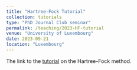 ```yaml
---
title: "Hartree-Fock Tutorial"
collection: tutorials
type: "PhD Journal Club seminar"
permalink: /teaching/2023-HF-tutorial
venue: "University of Luxembourg"
date: 2023-09-21
location: "Luxembourg"
---
```


The link to the [tutorial](https://github.com/almaz-khabibrakhmanov/HF_tutorial) on the Hartree-Fock method.
